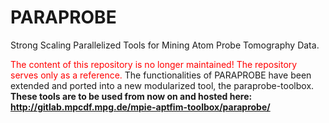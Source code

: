 # PARAPROBE
Strong Scaling Parallelized Tools for Mining Atom Probe Tomography Data.

<font color="red">The content of this repository is no longer maintained! The repository serves only as a reference.</font>
The functionalities of PARAPROBE have been extended and ported into a new modularized tool, the paraprobe-toolbox. 
**These tools are to be used from now on and hosted here:**
**http://gitlab.mpcdf.mpg.de/mpie-aptfim-toolbox/paraprobe/**
